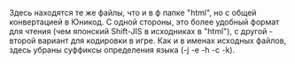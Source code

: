 Здесь находятся те же файлы, что и в ф папке "html", но с общей конвертацией в Юникод. С одной стороны, это более удобный формат для чтения (чем японский Shift-JIS в исходниках в "html"), с другой - второй вариант для кодировки в игре. Как и в именах исходных файлов, здесь убраны суффиксы определения языка (-j -e -h -c -k).
